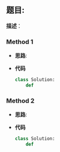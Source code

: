 ## 题目:  

**描述**：

### Method 1

- **思路**: 

  

- **代码**

  ```python
  class Solution:
      def
  ```

  

### Method 2

- **思路**: 

  

- **代码**

  ```python 
  class Solution:
      def 
  ```

  
